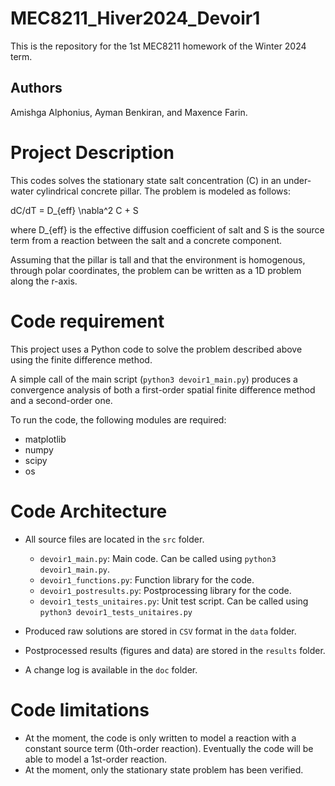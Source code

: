 # MEC8211_Hiver2024_Devoir1

This is the repository for the 1st MEC8211 homework of the Winter 2024 term.

## Authors 

Amishga Alphonius, Ayman Benkiran, and Maxence Farin.

# Project Description

This codes solves the stationary state salt concentration (C) in an under-water cylindrical concrete pillar. The problem is modeled as follows:

dC/dT = D_{eff} \nabla^2 C + S

where D_{eff} is the effective diffusion coefficient of salt and S is the source term from a reaction between the salt and a concrete component.

Assuming that the pillar is tall and that the environment is homogenous, through polar coordinates, the problem can be written as a 1D problem along the r-axis.

# Code requirement
This project uses a Python code to solve the problem described above using the finite difference method.

A simple call of the main script (`python3 devoir1_main.py`) produces a convergence analysis of both a first-order spatial finite difference method and a second-order one.

To run the code, the following modules are required:

- matplotlib
- numpy
- scipy 
- os

# Code Architecture

- All source files are located in the `src` folder.
  
  - `devoir1_main.py`: Main code. Can be called using `python3 devoir1_main.py`.
  - `devoir1_functions.py`: Function library for the code.
  - `devoir1_postresults.py`: Postprocessing library for the code.
  - `devoir1_tests_unitaires.py`: Unit test script. Can be called using `python3 devoir1_tests_unitaires.py`
  
- Produced raw solutions are stored in `CSV` format in the `data` folder.
- Postprocessed results (figures and data) are stored in the `results` folder.
- A change log is available in the `doc` folder.

# Code limitations
- At the moment, the code is only written to model a reaction with a constant source term (0th-order reaction). Eventually the code will be able to model a 1st-order reaction.
- At the moment, only the stationary state problem has been verified.





